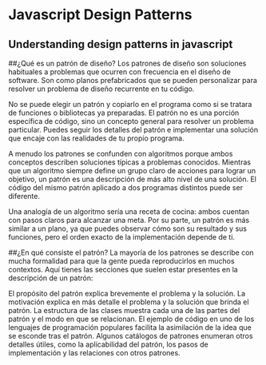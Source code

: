 # Javascript Design Patterns

## Understanding design patterns in javascript

##¿Qué es un patrón de diseño?
Los patrones de diseño son soluciones habituales a problemas que ocurren con frecuencia en el diseño de software. Son como planos prefabricados que se pueden personalizar para resolver un problema de diseño recurrente en tu código.

No se puede elegir un patrón y copiarlo en el programa como si se tratara de funciones o bibliotecas ya preparadas. El patrón no es una porción específica de código, sino un concepto general para resolver un problema particular. Puedes seguir los detalles del patrón e implementar una solución que encaje con las realidades de tu propio programa.

A menudo los patrones se confunden con algoritmos porque ambos conceptos describen soluciones típicas a problemas conocidos. Mientras que un algoritmo siempre define un grupo claro de acciones para lograr un objetivo, un patrón es una descripción de más alto nivel de una solución. El código del mismo patrón aplicado a dos programas distintos puede ser diferente.

Una analogía de un algoritmo sería una receta de cocina: ambos cuentan con pasos claros para alcanzar una meta. Por su parte, un patrón es más similar a un plano, ya que puedes observar cómo son su resultado y sus funciones, pero el orden exacto de la implementación depende de ti.

##¿En qué consiste el patrón?
La mayoría de los patrones se describe con mucha formalidad para que la gente pueda reproducirlos en muchos contextos. Aquí tienes las secciones que suelen estar presentes en la descripción de un patrón:

El propósito del patrón explica brevemente el problema y la solución.
La motivación explica en más detalle el problema y la solución que brinda el patrón.
La estructura de las clases muestra cada una de las partes del patrón y el modo en que se relacionan.
El ejemplo de código en uno de los lenguajes de programación populares facilita la asimilación de la idea que se esconde tras el patrón.
Algunos catálogos de patrones enumeran otros detalles útiles, como la aplicabilidad del patrón, los pasos de implementación y las relaciones con otros patrones.

